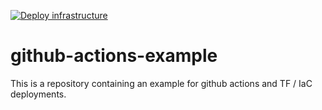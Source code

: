 [![Deploy infrastructure](https://github.com/Dummy-GmbH/github-actions-example/actions/workflows/tf-apply.yaml/badge.svg)](https://github.com/Dummy-GmbH/github-actions-example/actions/workflows/tf-apply.yaml)

# github-actions-example

This is a repository containing an example for github actions and TF / IaC deployments.
